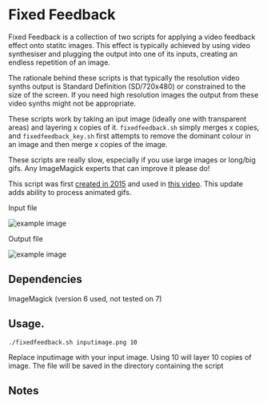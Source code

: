 # Fixed Feedback

Fixed Feedback is a collection of two scripts for applying a video feedback effect onto statitc images. This effect is typically achieved by using video synthesiser and plugging the output into one of its inputs, creating an endless repetition of an image.

The rationale behind these scripts is that typically the resolution video synths output is Standard Definition (SD/720x480) or constrained to the size of the screen. If you need high resolution images the output from these video synths might not be appropriate.

These scripts work by taking an iput image (ideally one with transparent areas) and layering x copies of it. `fixedfeedback.sh` simply merges x copies, and `fixedfeedback_key.sh` first attempts to remove the dominant colour in an image and then merge x copies of the image.

These scripts are really slow, especially if you use large images or long/big gifs. Any ImageMagick experts that can improve it please do!

This script was first [created in 2015](https://gist.github.com/hellocatfood/9587f1d83ad1e15bcf8a) and used in [this video](https://www.youtube.com/watch?v=6Jrw2XproUg). This update adds ability to process animated gifs.

Input file

![example image](https://media.giphy.com/media/WoXtslW4ptgtYjRVXz/giphy.gif) 

Output file

![example image](https://media.giphy.com/media/jR06ub8jXk4ejsIhOo/giphy.gif)

## Dependencies

ImageMagick (version 6 used, not tested on 7)

## Usage.

`./fixedfeedback.sh inputimage.png 10`

Replace inputimage with your input image. Using 10 will layer 10 copies of image. The file will be saved in the directory containing the script

## Notes
